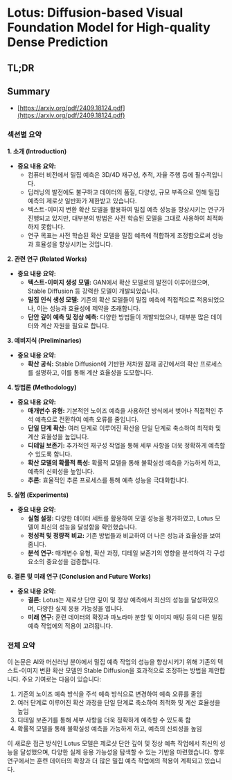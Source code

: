 # Lotus: Diffusion-based Visual Foundation Model for High-quality Dense Prediction
## TL;DR
## Summary
- [https://arxiv.org/pdf/2409.18124.pdf](https://arxiv.org/pdf/2409.18124.pdf)

### 섹션별 요약

**1. 소개 (Introduction)**
- **중요 내용 요약:** 
  - 컴퓨터 비전에서 밀집 예측은 3D/4D 재구성, 추적, 자율 주행 등에 필수적입니다. 
  - 딥러닝의 발전에도 불구하고 데이터의 품질, 다양성, 규모 부족으로 인해 밀집 예측의 제로샷 일반화가 제한받고 있습니다.
  - 텍스트-이미지 변환 확산 모델을 활용하여 밀집 예측 성능을 향상시키는 연구가 진행되고 있지만, 대부분의 방법은 사전 학습된 모델을 그대로 사용하여 최적화하지 못합니다.
  - 연구 목표는 사전 학습된 확산 모델을 밀집 예측에 적합하게 조정함으로써 성능과 효율성을 향상시키는 것입니다.
  
**2. 관련 연구 (Related Works)**
- **중요 내용 요약:**
  - **텍스트-이미지 생성 모델:** GAN에서 확산 모델로의 발전이 이루어졌으며, Stable Diffusion 등 강력한 모델이 개발되었습니다.
  - **밀집 인식 생성 모델:** 기존의 확산 모델들이 밀집 예측에 직접적으로 적용되었으나, 이는 성능과 효율성에 제약을 초래합니다.
  - **단안 깊이 예측 및 정상 예측:** 다양한 방법들이 개발되었으나, 대부분 많은 데이터와 계산 자원을 필요로 합니다.

**3. 예비지식 (Preliminaries)**
- **중요 내용 요약:**
  - **확산 공식:** Stable Diffusion에 기반한 저차원 잠재 공간에서의 확산 프로세스를 설명하고, 이를 통해 계산 효율성을 도모합니다.

**4. 방법론 (Methodology)**
- **중요 내용 요약:**
  - **매개변수 유형:** 기본적인 노이즈 예측을 사용하던 방식에서 벗어나 직접적인 주석 예측으로 전환하여 예측 오류를 줄입니다.
  - **단일 단계 확산:** 여러 단계로 이루어진 확산을 단일 단계로 축소하여 최적화 및 계산 효율성을 높입니다.
  - **디테일 보존기:** 추가적인 재구성 작업을 통해 세부 사항을 더욱 정확하게 예측할 수 있도록 합니다.
  - **확산 모델의 확률적 특성:** 확률적 모델을 통해 불확실성 예측을 가능하게 하고, 예측의 신뢰성을 높입니다.
  - **추론:** 효율적인 추론 프로세스를 통해 예측 성능을 극대화합니다.

**5. 실험 (Experiments)**
- **중요 내용 요약:**
  - **실험 설정:** 다양한 데이터 세트를 활용하여 모델 성능을 평가하였고, Lotus 모델이 최신의 성능을 달성함을 확인했습니다.
  - **정성적 및 정량적 비교:** 기존 방법들과 비교하여 더 나은 성능과 효율성을 보여줍니다.
  - **분석 연구:** 매개변수 유형, 확산 과정, 디테일 보존기의 영향을 분석하여 각 구성 요소의 중요성을 검증합니다.

**6. 결론 및 미래 연구 (Conclusion and Future Works)**
- **중요 내용 요약:**
  - **결론:** Lotus는 제로샷 단안 깊이 및 정상 예측에서 최신의 성능을 달성하였으며, 다양한 실제 응용 가능성을 엽니다.
  - **미래 연구:** 훈련 데이터의 확장과 파노라마 분할 및 이미지 매팅 등의 다른 밀집 예측 작업에의 적용이 고려됩니다.

### 전체 요약

이 논문은 AI와 머신러닝 분야에서 밀집 예측 작업의 성능을 향상시키기 위해 기존의 텍스트-이미지 변환 확산 모델인 Stable Diffusion을 효과적으로 조정하는 방법을 제안합니다. 주요 기여로는 다음이 있습니다:
1. 기존의 노이즈 예측 방식을 주석 예측 방식으로 변경하여 예측 오류를 줄임
2. 여러 단계로 이루어진 확산 과정을 단일 단계로 축소하여 최적화 및 계산 효율성을 높임
3. 디테일 보존기를 통해 세부 사항을 더욱 정확하게 예측할 수 있도록 함
4. 확률적 모델을 통해 불확실성 예측을 가능하게 하고, 예측의 신뢰성을 높임

이 새로운 접근 방식인 Lotus 모델은 제로샷 단안 깊이 및 정상 예측 작업에서 최신의 성능을 달성했으며, 다양한 실제 응용 가능성을 탐색할 수 있는 기반을 마련했습니다. 향후 연구에서는 훈련 데이터의 확장과 더 많은 밀집 예측 작업에의 적용이 계획되고 있습니다.